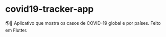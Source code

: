 # covid19-tracker-app
🌎📱 Aplicativo que mostra os casos de COVID-19 global e por países. Feito em Flutter.
